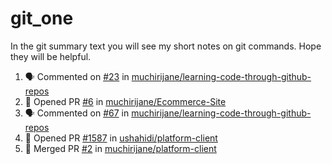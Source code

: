 # git_one
In the git summary text you will see my short notes on git commands. Hope they will be helpful.

<!--START_SECTION:activity-->
1. 🗣 Commented on [#23](https://github.com/muchirijane/learning-code-through-github-repos/issues/23) in [muchirijane/learning-code-through-github-repos](https://github.com/muchirijane/learning-code-through-github-repos)
2. 💪 Opened PR [#6](https://github.com/muchirijane/Ecommerce-Site/pull/6) in [muchirijane/Ecommerce-Site](https://github.com/muchirijane/Ecommerce-Site)
3. 🗣 Commented on [#67](https://github.com/muchirijane/learning-code-through-github-repos/issues/67) in [muchirijane/learning-code-through-github-repos](https://github.com/muchirijane/learning-code-through-github-repos)
4. 💪 Opened PR [#1587](https://github.com/ushahidi/platform-client/pull/1587) in [ushahidi/platform-client](https://github.com/ushahidi/platform-client)
5. 🎉 Merged PR [#2](https://github.com/muchirijane/platform-client/pull/2) in [muchirijane/platform-client](https://github.com/muchirijane/platform-client)
<!--END_SECTION:activity-->
